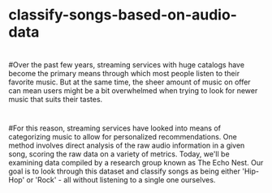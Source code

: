 # classify-songs-based-on-audio-data
#
#Over the past few years, streaming services with huge catalogs have become the primary means
through which most people listen to their favorite music. But at the same time, the sheer amount 
of music on offer can mean users might be a bit overwhelmed when trying
to look for newer music that suits their tastes.
#
#For this reason, streaming services have looked into means of categorizing music to allow for personalized recommendations. One method involves direct analysis of the raw audio information in a given song, scoring the raw data on a variety of metrics. Today, we'll be examining data compiled by a research group known as The Echo Nest. Our goal is to look through this dataset and classify songs as being either 'Hip-Hop' or 'Rock' - all without listening to a single one ourselves.
#
#
#
#
#
